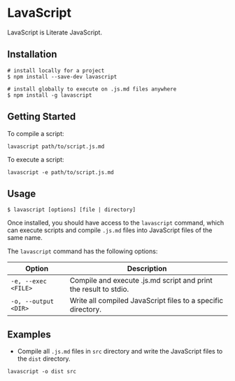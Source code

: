 # LavaScript
LavaScript is Literate JavaScript.

## Installation

```shell
# install locally for a project
$ npm install --save-dev lavascript
```

```shell
# install globally to execute on .js.md files anywhere
$ npm install -g lavascript
```

## Getting Started

To compile a script:

`lavascript path/to/script.js.md`

To execute a script:

`lavascript -e path/to/script.js.md`

## Usage

```shell
$ lavascript [options] [file | directory]
```

Once installed, you should have access to the `lavascript` command, which can execute scripts and compile `.js.md` files into JavaScript files of the same name.

The `lavascript` command has the following options:

| **Option**                             | **Description**                              |
|----------------------------------------|----------------------------------------------|
| `-e, --exec <FILE>`                    | Compile and execute .js.md script and print the result to stdio.
| `-o, --output <DIR>`                   | Write all compiled JavaScript files to a specific directory.

## Examples

* Compile all `.js.md` files in `src` directory and write the JavaScript files to the `dist` directory.

`lavascript -o dist src`